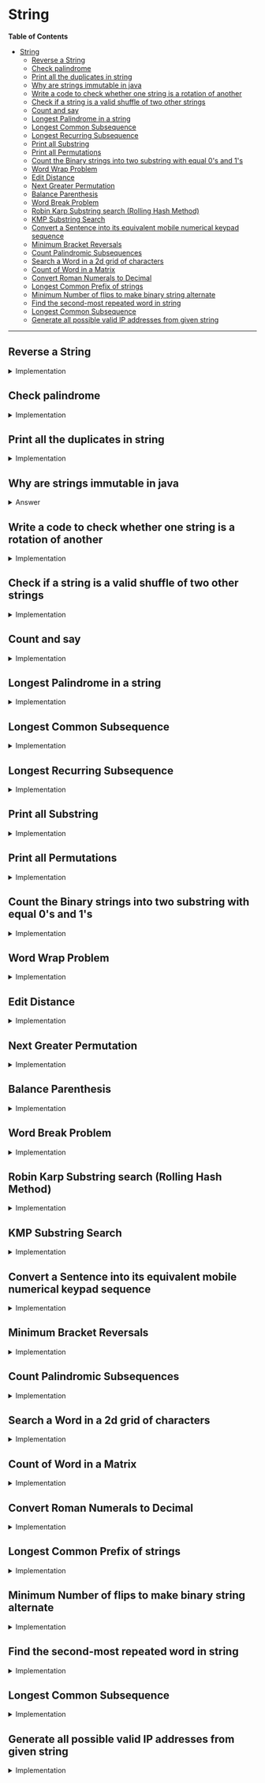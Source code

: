 # String

**Table of Contents**

- [String](#string)
  - [Reverse a String](#reverse-a-string)
  - [Check palindrome](#check-palindrome)
  - [Print all the duplicates in string](#print-all-the-duplicates-in-string)
  - [Why are strings immutable in java](#why-are-strings-immutable-in-java)
  - [Write a code to check whether one string is a rotation of another](#write-a-code-to-check-whether-one-string-is-a-rotation-of-another)
  - [Check if a string is a valid shuffle of two other strings](#check-if-a-string-is-a-valid-shuffle-of-two-other-strings)
  - [Count and say](#count-and-say)
  - [Longest Palindrome in a string](#longest-palindrome-in-a-string)
  - [Longest Common Subsequence](#longest-common-subsequence)
  - [Longest Recurring Subsequence](#longest-recurring-subsequence)
  - [Print all Substring](#print-all-substring)
  - [Print all Permutations](#print-all-permutations)
  - [Count the Binary strings into two substring with equal 0's and 1's](#count-the-binary-strings-into-two-substring-with-equal-0s-and-1s)
  - [Word Wrap Problem](#word-wrap-problem)
  - [Edit Distance](#edit-distance)
  - [Next Greater Permutation](#next-greater-permutation)
  - [Balance Parenthesis](#balance-parenthesis)
  - [Word Break Problem](#word-break-problem)
  - [Robin Karp Substring search (Rolling Hash Method)](#robin-karp-substring-search-rolling-hash-method)
  - [KMP Substring Search](#kmp-substring-search)
  - [Convert a Sentence into its equivalent mobile numerical keypad sequence](#convert-a-sentence-into-its-equivalent-mobile-numerical-keypad-sequence)
  - [Minimum Bracket Reversals](#minimum-bracket-reversals)
  - [Count Palindromic Subsequences](#count-palindromic-subsequences)
  - [Search a Word in a 2d grid of characters](#search-a-word-in-a-2d-grid-of-characters)
  - [Count of Word in a Matrix](#count-of-word-in-a-matrix)
  - [Convert Roman Numerals to Decimal](#convert-roman-numerals-to-decimal)
  - [Longest Common Prefix of strings](#longest-common-prefix-of-strings)
  - [Minimum Number of flips to make binary string alternate](#minimum-number-of-flips-to-make-binary-string-alternate)
  - [Find the second-most repeated word in string](#find-the-second-most-repeated-word-in-string)
  - [Longest Common Subsequence](#longest-common-subsequence-1)
  - [Generate all possible valid IP addresses from given string](#generate-all-possible-valid-ip-addresses-from-given-string)

---

## Reverse a String

<details>

  <summary>Implementation</summary>

- use start pointer and end pointers
- while start <= end, interchange values at string[start] and string[end] with each other
- Space Complexity, $O(1)$
- Time Complexity, $O(length)$

</details>

## Check palindrome

<details>

  <summary>Implementation</summary>

- use two pointer method
- Time Complexity is, $O(n)$
- Space Complexity is, $O(1)$

</details>

## Print all the duplicates in string

<details>

  <summary>Implementation</summary>

- use hash or map to find the number of occurences of each char in the string
- iterate throught the hash or map values
- print char whose occurences are more than 1
- Time Complexity is, $O(n)$
- Space Complexity is, $O(n)$

</details>

## Why are strings immutable in java

<details>

  <summary>Answer</summary>

- it makes the string thread safe since they won't be changed when accessed from multiple threads.
- Caching the String literals and reusing them saves a lot of heap space because different String variables refer to the same object in the String pool. String intern pool serves exactly this purpose.
- The immutability guarantees Strings that their value won’t change. So the hashCode() method is overridden in String class to facilitate caching, such that the hash is calculated and cached during the first hashCode() call and the same value is returned ever since.

</details>

## Write a code to check whether one string is a rotation of another

<details>

  <summary>Implementation</summary>

- create a temp = string1 + string1 (cdabcdab)
- find whether string2 is a substring in temp
- Time Complexity is, $O(n + m)$
- Space Complexity is, $O(n)$

</details>

## Check if a string is a valid shuffle of two other strings

<details>

  <summary>Implementation</summary>

- i = j = k = 0
- start iterating the resultant string
- if check string1[i] == result[k], increment i
- elif check string2[j] == result[k], increment j
- else, return False
- finally, increment k
- Time Complexity is, $O(len(string1) + len(string2))$
- Space Complexity is, $O(1)$

</details>

## Count and say

<details>

  <summary>Implementation</summary>

- iterate through the string, prevChar = string[0], count = 1
- check if the currentChar != preChar, append(count + prevChar)
- else, count += 1
- outside, append(count + prevChar)
- return result
- Time Complexity is, $O(n)$
- Space Complexity is, $O(n)$

</details>

## Longest Palindrome in a string

<details>

  <summary>Implementation</summary>

- if length == 1, return true
- if length == 2, check and return true or false
- sub(i, j) -> if str[i] == str[j] and dp[i+1][j-1] == 1, return true
- return false
- Time Complexity is, $O(n^2)$
- Space Complexity is, $O(n^2)$

</details>

## Longest Common Subsequence

<details>

  <summary>Implementation</summary>

- create a memo table (len(string1) + 1) \* (len(string2) + 1)
- initialize the phie values with 0
- for each i, j check whether string1[i][j] == string2[i][j] matches,
- set memo[i][j] = memo[i-1][j-1] + 1
- else, set memo[i][j] = max(memo[i-1][j], memo[i][j-1])
- return memo[-1][-1]
- Time Complexity is, $O(n^2)$
- Space Complexity is, $O(n^2)$

</details>

## Longest Recurring Subsequence

<details>

  <summary>Implementation</summary>

- The idea is same as the longest commong subsequence
- but we have to ignore the case whether string1[i] == string2[j] and i == j
- Time Complexity is, $O(n^2)$
- Space Complexity is, $O(n^2)$
</details>

## Print all Substring

<details>

  <summary>Implementation</summary>

- use recursion
- for each node, if input is empty, print output
- else, recur, adding and not adding the first element
- Time Complexity is, $O(2^n)$
- Space Complexity is, $O(n)$

</details>

## Print all Permutations

<details>

  <summary>Implementation</summary>

- iterate throught start and end
- and swap string[i] with string[start]
- permutate(string, start + 1, end)
- swap string[i] with string[start]
- if start == end, print(string)
- Time Complexity is, $O(n! * n)$
- Space Complexity is, $O(n)$

</details>

## Count the Binary strings into two substring with equal 0's and 1's

<details>

  <summary>Implementation</summary>

- initialize, count_0, count_1, count as 0
- iterate through the char in string,
- if char == '0', increment count_0
- elif char == '1', increment count_1
- finally, if count_0 == count_1, increment count
- Time Complexity is, $O(n)$
- Space Complexity is, $O(1)$

</details>

## Word Wrap Problem

<details>

  <summary>Implementation</summary>

- formula is, M[i] = min (j == i+1...len) { m[j] + c[i][j-1] }
- create a cost matrix
- iterate through it with the help to one dimensional array to get the result
- Time Complexity is, $O(n^2)$
- Space Complexity is, $O(n^2)$

</details>

## Edit Distance

<details>

  <summary>Implementation</summary>

- if $str1[i] == str2[j], T[i, j] = T[i-1, j-1]$
- else, $T[i, j] = min(T[i-1, j-1], T[i-1, j], T[i, j-1]) + 1$
- Time Complexity is, $O(n^2)$
- Space Complexity is, $O(n^2)$

</details>

## Next Greater Permutation

<details>

  <summary>Implementation</summary>

- iterate through the right side of the array
- find the index of the element which is greater than the previously traversed digit
- swap that digit with the rightmost digit
- sort (i + 1, last) or reverse (i + 1, last)
- you get the next permutation
- Time Complexity is, $O(n)$
- Space Complexity is, $O(1)$

</details>

## Balance Parenthesis

<details>

  <summary>Implementation</summary>

- create a stack, openB = [ '(', '{', '[' ], closeB = [ ')', '}', ']' ]
- traverse through the string, char = string[i]
- check char in openB, then push char in stack
- check char in closeB, then pop top, check top matches closing char, if true continue, else return false
- if neither char in openB or closeB, continue
- after traversing, if len(stack) != 0, return false
- Time Complexity is, $O(n)$
- Space Complexity is, $O(n)$

</details>

## Word Break Problem

<details>

  <summary>Implementation</summary>

- for i in range(len(string))
- return any([(word[:i] in wordList) and wordBreak(wordList, word[i:]) for i in range(1, wordLen+1)])
- if word == '', return True
- Time Complexity is, $O(n^2)$
- Space Complexity is, $O(n)$

</details>

## Robin Karp Substring search (Rolling Hash Method)

<details>

  <summary>Implementation</summary>

- calculate the hash for the pattern
- roll the text substring to find hash value, and compare it with pattern's
- return index
- Time Complexity is, $O(n + m)$
- Space Complexity is, $O(1)$

</details>

## KMP Substring Search

<details>

  <summary>Implementation</summary>

- build a substring array to store the values of same prefix and suffix indices
- traverse through the text and find the index of the match using substring array
- Time Complexity is, $O(n + m)$
- Space Complexity is, $O(m)$

</details>

## Convert a Sentence into its equivalent mobile numerical keypad sequence

<details>

  <summary>Implementation</summary>

- add a dictionary storing the map between the characters and count \* number
- iterate through string, and print the value store in the dict for each map
- Time Complexity is, $O(n)$
- Space Complexity is, $O(1)$

</details>

## Minimum Bracket Reversals

<details>

  <summary>Implementation</summary>

- create a stack, iterate through the parens
- push open parens, pop a open parens for a close parens
- count the number of open parens and close parens in the stack
- ceil divide both of them by 2 and add them
- Time Complexity is, $O(n)$
- Space Complexity is, $O(n)$

</details>

## Count Palindromic Subsequences

<details>

  <summary>Implementation</summary>

- create a matrix for storing boolean values
- fill tables in $O(n^2)$ time
- count total boolean values in the matrix
- return total
- Time Complexity is, $O(n^2)$
- Space Complexity is, $O(n^2)$

</details>

## Search a Word in a 2d grid of characters

<details>

  <summary>Implementation</summary>

- create a direction array
- traverse through each cell in the matrix
- check the presence of the search_text starting from this cell in all direction
- return True if found
- return False if no match is found
- Time Complexity is, $O(n * m * k)$
- Space Complexity is, $O(1)$

</details>

## Count of Word in a Matrix

<details>

  <summary>Implementation</summary>

- Recursive traverse in all the given direction
- add value of found
- return found
- Time Complexity is, $O(n * m * k)$
- Space Complexity is, $O(1)$

</details>

## Convert Roman Numerals to Decimal

<details>

  <summary>Implementation</summary>

- map the roman digits to its decimal values
- iterate through the roman numeral digits
- check if the current roman digit is greater than the next digit
- if not, subtract the mapped next digit with the current mapped digit and add to the sum
- if true, just add the mapped current roman digit to the sum
- return sum
- Time Complexity is, $O(n)$
- Space Complexity is, $O(1)$

</details>

## Longest Common Prefix of strings

<details>

  <summary>Implementation</summary>

- find the length of smallest string in the array
- start from 0 till the point where either the smallest string has been completely traversed
- or there is a point of difference
- return the length
- Time Complexity is, $O(n*m)$
- Space Complexity is, $O(1)$

</details>

## Minimum Number of flips to make binary string alternate

<details>

  <summary>Implementation</summary>

- need to traverse through the string two times
- take the minimum of these two
- Time Complexity is, $O(n)$
- Space Complexity is, $O(1)$

</details>

## Find the second-most repeated word in string

<details>

  <summary>Implementation</summary>

- tokenize each word using hashmap and increase the count
- traverse again to find the second-most repeated word
- Time Complexity is, $O(n)$
- Space Complexity is, $O(n)$

</details>

## Longest Common Subsequence

<details>

  <summary>Implementation</summary>

- find the cost matrix
- if X[m-1] == Y[n-1], return 1 + lcs(X, Y, m-1, n-1)
- else, return max(lcs(X, Y, m, n-1), lcs(X, Y, m-1, n))
- Time Complexity is, $O(n*m)$
- Space Complexity is, $O(n*m)$

</details>

## Generate all possible valid IP addresses from given string

<details>

  <summary>Implementation</summary>

- create is_valid function to check whether and IP address is correct
- create three loops to iterate over to find all the ip address
- check them with the help of is_valid and append them to the result
- Time Complexity is, $O(n^3)$
- Space Complexity is, $O(n^3)$

</details>

